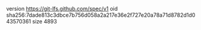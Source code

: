 version https://git-lfs.github.com/spec/v1
oid sha256:7dade813c3dbce7b756d058a2a217e36e2f727e20a78a71d8782d1d043570361
size 4893
